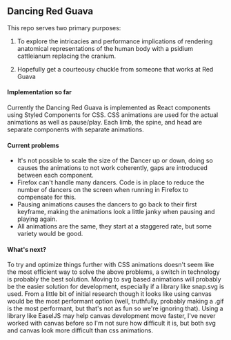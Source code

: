 ## Dancing Red Guava

This repo serves two primary purposes:

1. To explore the intricacies and performance implications of rendering anatomical representations of the human body with a psidium cattleianum replacing the cranium.

2. Hopefully get a courteousy chuckle from someone that works at Red Guava

#### Implementation so far
Currently the Dancing Red Guava is implemented as React components using Styled Components for CSS. CSS animations are used for the actual animations as well as pause/play. Each limb, the spine, and head are separate components with separate animations.

#### Current problems
 - It's not possible to scale the size of the Dancer up or down, doing so causes the animations to not work coherently, gaps are introduced between each component.
 - Firefox can't handle many dancers. Code is in place to reduce the number of dancers on the screen when running in Firefox to compensate for this.
 - Pausing animations causes the dancers to go back to their first keyframe, making the animations look a little janky when pausing and playing again.
 - All animations are the same, they start at a staggered rate, but some variety would be good.

#### What's next?
To try and optimize things further with CSS animations doesn't seem like the most efficient way to solve the above problems, a switch in technology is probably the best solution. Moving to svg based animations will probably be the easier solution for development, especially if a library like snap.svg is used. From a little bit of initial research though it looks like using canvas would be the most performant option (well, truthfully, probably making a .gif is the most performant, but that's not as fun so we're ignoring that). Using a library like EaselJS may help canvas development move faster, I've never worked with canvas before so I'm not sure how difficult it is, but both svg and canvas look more difficult than css animations.
